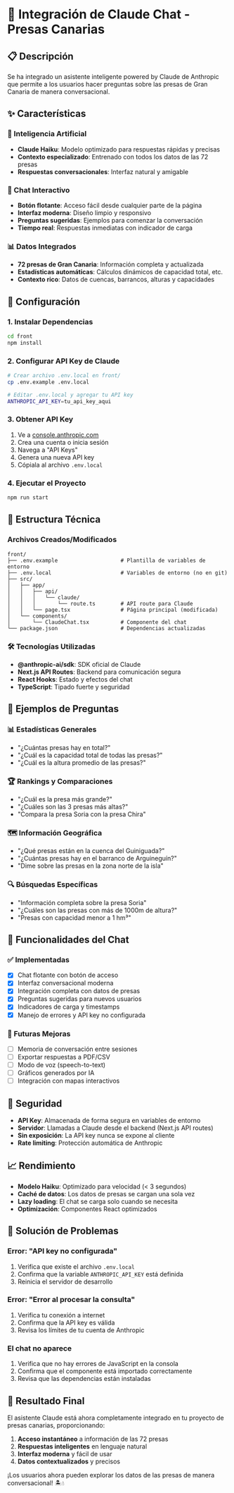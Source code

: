 # 🤖 Integración de Claude Chat - Presas Canarias

## 📋 Descripción

Se ha integrado un asistente inteligente powered by Claude de Anthropic que permite a los usuarios hacer preguntas sobre las presas de Gran Canaria de manera conversacional.

## ✨ Características

### 🧠 Inteligencia Artificial
- **Claude Haiku**: Modelo optimizado para respuestas rápidas y precisas
- **Contexto especializado**: Entrenado con todos los datos de las 72 presas
- **Respuestas conversacionales**: Interfaz natural y amigable

### 💬 Chat Interactivo
- **Botón flotante**: Acceso fácil desde cualquier parte de la página
- **Interfaz moderna**: Diseño limpio y responsivo
- **Preguntas sugeridas**: Ejemplos para comenzar la conversación
- **Tiempo real**: Respuestas inmediatas con indicador de carga

### 📊 Datos Integrados
- **72 presas de Gran Canaria**: Información completa y actualizada
- **Estadísticas automáticas**: Cálculos dinámicos de capacidad total, etc.
- **Contexto rico**: Datos de cuencas, barrancos, alturas y capacidades

## 🚀 Configuración

### 1. Instalar Dependencias
```bash
cd front
npm install
```

### 2. Configurar API Key de Claude
```bash
# Crear archivo .env.local en front/
cp .env.example .env.local

# Editar .env.local y agregar tu API key
ANTHROPIC_API_KEY=tu_api_key_aqui
```

### 3. Obtener API Key
1. Ve a [console.anthropic.com](https://console.anthropic.com/)
2. Crea una cuenta o inicia sesión
3. Navega a "API Keys"
4. Genera una nueva API key
5. Cópiala al archivo `.env.local`

### 4. Ejecutar el Proyecto
```bash
npm run start
```

## 🔧 Estructura Técnica

### Archivos Creados/Modificados
```
front/
├── .env.example                    # Plantilla de variables de entorno
├── .env.local                      # Variables de entorno (no en git)
├── src/
│   ├── app/
│   │   ├── api/
│   │   │   └── claude/
│   │   │       └── route.ts        # API route para Claude
│   │   └── page.tsx                # Página principal (modificada)
│   └── components/
│       └── ClaudeChat.tsx          # Componente del chat
└── package.json                    # Dependencias actualizadas
```

### 🛠️ Tecnologías Utilizadas
- **@anthropic-ai/sdk**: SDK oficial de Claude
- **Next.js API Routes**: Backend para comunicación segura
- **React Hooks**: Estado y efectos del chat
- **TypeScript**: Tipado fuerte y seguridad

## 💬 Ejemplos de Preguntas

### 📊 Estadísticas Generales
- "¿Cuántas presas hay en total?"
- "¿Cuál es la capacidad total de todas las presas?"
- "¿Cuál es la altura promedio de las presas?"

### 🏆 Rankings y Comparaciones
- "¿Cuál es la presa más grande?"
- "¿Cuáles son las 3 presas más altas?"
- "Compara la presa Soria con la presa Chira"

### 🗺️ Información Geográfica
- "¿Qué presas están en la cuenca del Guiniguada?"
- "¿Cuántas presas hay en el barranco de Arguineguín?"
- "Dime sobre las presas en la zona norte de la isla"

### 🔍 Búsquedas Específicas
- "Información completa sobre la presa Soria"
- "¿Cuáles son las presas con más de 1000m de altura?"
- "Presas con capacidad menor a 1 hm³"

## 🎯 Funcionalidades del Chat

### ✅ Implementadas
- [x] Chat flotante con botón de acceso
- [x] Interfaz conversacional moderna
- [x] Integración completa con datos de presas
- [x] Preguntas sugeridas para nuevos usuarios
- [x] Indicadores de carga y timestamps
- [x] Manejo de errores y API key no configurada

### 🔮 Futuras Mejoras
- [ ] Memoria de conversación entre sesiones
- [ ] Exportar respuestas a PDF/CSV
- [ ] Modo de voz (speech-to-text)
- [ ] Gráficos generados por IA
- [ ] Integración con mapas interactivos

## 🔐 Seguridad

- **API Key**: Almacenada de forma segura en variables de entorno
- **Servidor**: Llamadas a Claude desde el backend (Next.js API routes)
- **Sin exposición**: La API key nunca se expone al cliente
- **Rate limiting**: Protección automática de Anthropic

## 📈 Rendimiento

- **Modelo Haiku**: Optimizado para velocidad (< 3 segundos)
- **Caché de datos**: Los datos de presas se cargan una sola vez
- **Lazy loading**: El chat se carga solo cuando se necesita
- **Optimización**: Componentes React optimizados

## 🐛 Solución de Problemas

### Error: "API key no configurada"
1. Verifica que existe el archivo `.env.local`
2. Confirma que la variable `ANTHROPIC_API_KEY` está definida
3. Reinicia el servidor de desarrollo

### Error: "Error al procesar la consulta"
1. Verifica tu conexión a internet
2. Confirma que la API key es válida
3. Revisa los límites de tu cuenta de Anthropic

### El chat no aparece
1. Verifica que no hay errores de JavaScript en la consola
2. Confirma que el componente está importado correctamente
3. Revisa que las dependencias están instaladas

## 🎉 Resultado Final

El asistente Claude está ahora completamente integrado en tu proyecto de presas canarias, proporcionando:

1. **Acceso instantáneo** a información de las 72 presas
2. **Respuestas inteligentes** en lenguaje natural
3. **Interfaz moderna** y fácil de usar
4. **Datos contextualizados** y precisos

¡Los usuarios ahora pueden explorar los datos de las presas de manera conversacional! 🏝️💧
